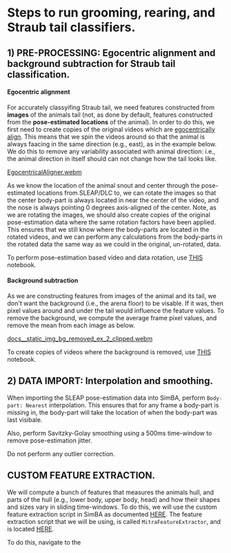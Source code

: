 # Steps to run grooming, rearing, and Straub tail classifiers. 

## 1) PRE-PROCESSING: Egocentric alignment and background subtraction for Straub tail classification. 

#### Egocentric alignment

For accurately classyifing Straub tail, we need features constructed from **images** of the animals tail (not, as done by default, features constructed from the **pose-estimated locations** of the animal). In order to do this, we first need to create copies of the original videos 
which are [egocentrically align](https://simba-uw-tf-dev.readthedocs.io/en/latest/simba.data_processors.html#simba.data_processors.egocentric_aligner.EgocentricalAligner). This means that we spin the videos around so that the animal is always faacing in the same direction (e.g., east), 
as in the example below. We do this to remove any variability associated with animal direction: i.e., the animal direction in itself should can not change how the tail looks like.

[EgocentricalAligner.webm](https://github.com/user-attachments/assets/7caf920b-0e86-49c2-bfde-2b606de6d6d8)

As we know the location of the animal snout and center through the pose-estimated locations from SLEAP/DLC to, we can rotate the images so that the center body-part is always located in near the center of the video, 
and the nose is always pointing 0 degrees axis-aligned of the center. Note, as we are rotating the images, we should also create copies of the original pose-estimation data where the same rotation factors have been applied. This ensures that we still know where the body-parts are 
located in the rotated videos,  and we can perform any calculations from the body-parts in the rotated data the same way as we could in the original, un-rotated, data. 

To perform pose-estimation based video and data rotation, use [THIS](https://simba-uw-tf-dev.readthedocs.io/en/latest/nb/egocentric_align.html) notebook. 

#### Background subtraction

As we are constructing features from images of the animal and its tail, we don't want the background (i.e., the arena floor) to be visable. If it was, then pixel values around and under the tail would influence the feature values. To remove the background,
we compute the average frame pixel values, and remove the mean from each image as below.

[docs__static_img_bg_removed_ex_2_clipped.webm](https://github.com/user-attachments/assets/261c36e0-c59d-4f57-9422-430277d3b78b)

To create copies of videos where the background is removed, use [THIS](https://simba-uw-tf-dev.readthedocs.io/en/latest/nb/bg_remove.html) notebook. 


## 2) DATA IMPORT: Interpolation and smoothing.

When importing the SLEAP pose-estimation data into SimBA, perform `Body-part: Nearest` interpolation. This ensures that for any frame a body-part is missing in, the body-part will take the location of when the body-part was last visibale. 

Also, perform Savitzky-Golay smoothing using a 500ms time-window to remove pose-estimation jitter. 

Do not perform any outlier correction. 


## CUSTOM FEATURE EXTRACTION.

We will compute a bunch of features that measures the animals hull, and parts of the hull (e.g., lower body, upper body, head) and how their shapes and sizes vary in sliding time-windows. To do this, we will use the 
custom feature extraction script in SimBA as documented [HERE](https://github.com/sgoldenlab/simba/blob/master/docs/extractFeatures.md). The feature extraction script that we will be using, is called `MitraFeatureExtractor`,
and is located [HERE](https://github.com/sgoldenlab/simba/blob/master/simba/sandbox/MitraFeatureExtractor.py). 

To do this, navigate to the 










